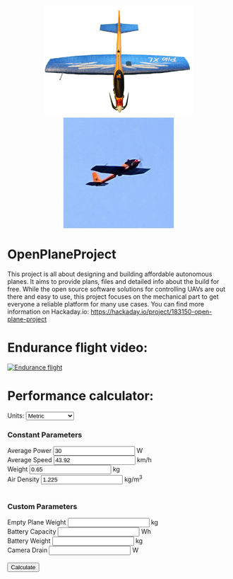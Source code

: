 <p align="center">
  <img src="4.jpg" height="250" title="hover text">
  <img src="43.jpg" height="250" alt="accessibility text">
</p>

# OpenPlaneProject
This project is all about designing and building affordable autonomous planes. It aims to provide plans, files and detailed info about the build for free. While the open source software solutions for controlling UAVs are out there and easy to use, this project focuses on the mechanical part to get everyone a reliable platform for many use cases. You can find more information on Hackaday.io: https://hackaday.io/project/183150-open-plane-project

# Endurance flight video:
<a  href="http://www.youtube.com/watch?feature=player_embedded&v=-ks4JAQizB8
" target="_blank"><img src="http://img.youtube.com/vi/-ks4JAQizB8/0.jpg"
alt="Endurance flight" width="480" height="330" border="0" />
</a>

# Performance calculator:
<form id="calculations-form" name="calculations" action="javascript:void(0);">
            <label for="units">Units:</label>
            <select name="units" id="units">
                <option value="metric">Metric</option>
                <option value="us">US Customary</option>
            </select>
            <h3>Constant Parameters</h3>
            <div>
                <label for="avg-power">Average Power</label>
                <input name="avg-power" id="avg-power" pattern="[0-9.]+" type="html" value="30">
                <span class="unit">W</span>
            </div>
            <div>
                <label for="avg-speed">Average Speed</label>
                <input name="avg-speed" id="avg-speed" pattern="[0-9.]+" type="html" value="43.92">
                <span class="unit">km/h</span>
            </div>
            <div>
                <label for="weight">Weight</label>
                <input name="weight" id="weight" pattern="[0-9.]+" type="html" value="0.65">
                <span class="unit">kg</span>
            </div>
            <div>
                <label for="air-density">Air Density</label>
                <input name="air-density" id="air-density" pattern="[0-9.]+" type="html" value="1.225">
                <span class="unit">kg/m<sup>3</sup></span>
            </div>
            <br/>
            <h3>Custom Parameters</h3>
            <div>
                <label for="plane-weight">Empty Plane Weight</label>
                <input name="plane-weight" id="plane-weight" pattern="[0-9.]+" type="html" required>
                <span class="unit">kg</span>
            </div>
            <div>
                <label for="battery-capacity">Battery Capacity</label>
                <input name="battery-capacity" id="battery-capacity" pattern="[0-9.]+" type="html" required>
                <span class="unit">Wh</span>
            </div>
            <div>
                <label for="battery-weight">Battery Weight</label>
                <input name="battery-weight" id="battery-weight" pattern="[0-9.]+" type="html" required>
                <span class="unit">kg</span>
            </div>
            <div>
                <label for="camera-drain">Camera Drain</label>
                <input name="camera-drain" id="camera-drain" pattern="[0-9.]+" type="html" required>
                <span class="unit">W</span>
            </div>
            <br/>
            <input id="calculate-button" type="submit" value="Calculate">
            <br/>
            <div id="calculation-results" style="display:none;">
                <span>Flight Time: <span id="flight-time"></span> <span class="unit">minutes</span>.</span>
                <span>Speed: <span id="speed"></span> <span class="unit">km/h</span>.</span>
                <span>Distance: <span id="distance"></span> <span class="unit">km</span>.</span>
            </div>
        </form>
        <script src="https://code.jquery.com/jquery-3.6.0.slim.js" integrity="sha256-HwWONEZrpuoh951cQD1ov2HUK5zA5DwJ1DNUXaM6FsY=" crossorigin="anonymous"></script>
        <script>
            var constantValues = [30, 43.92, 0.65, 1.225]; //Average Power (W), Average Speed (km/h), Weight (kg), Air Density (kg/m3)

            var metric = ["kg", "km/h", "kg/m<sup>3</sup>", "km"];
            var usc = ["lb", "mph", "lb/ft<sup>3</sup>", "mi"];

            function replaceUnits() {
                var test = [$('#plane-weight'), $('#battery-weight')];
                var resultValues = [$('#speed'), $('#distance')];

                if ($('#units').val() == 'us') {
                    $('.unit').each(function() {
                        if (metric.includes($(this).html())) {
                            $(this).html(usc[metric.indexOf($(this).html())]);
                        }
                    });

                    $('#avg-speed').val(27.29);
                    $('#weight').val(1.43);
                    $('#air-density').val(0.0765);

                    for (let x of test) {
                        if (!isNaN(x.val()) && x.val() != "") {
                            x.val(Number((x.val() * 2.205).toFixed(3)));
                        }
                    }

                    for (let i of resultValues) {
                        console.log(i.text())
                        if (!isNaN(i.text()) && i.text() != "") {
                            i.text(Number((i.text() / 1.609).toFixed(3)));
                        }
                    }
                }
                else if ($('#units').val() == 'metric') {
                    $('.unit').each(function() {
                        if (usc.includes($(this).html())) {
                            $(this).html(metric[usc.indexOf($(this).html())]);
                        }
                    });

                    $('#avg-speed').val(43.92);
                    $('#weight').val(0.65);
                    $('#air-density').val(1.225);

                    for (let x of test) {
                        if (!isNaN(x.val()) && x.val() != "") {
                            x.val(Number((x.val() / 2.205).toFixed(3)));
                        }
                    }

                    for (let i of resultValues) {
                        console.log(i.text())
                        if (!isNaN(i.text()) && i.text() != "") {
                            i.text(Number((i.text() * 1.609).toFixed(3)));
                        }
                    }
                }
            }

            function calculate() {
                //TODO: check for empty fields and NaNs
                
                //Get values
                
                var avgPower = Number($('#avg-power').val());
                var avgSpeed = Number($('#avg-speed').val());
                var weight = Number($('#weight').val());
                var airDensity = Number($('#air-density').val());

                var planeWeight = Number($('#plane-weight').val());
                var capacity = Number($('#battery-capacity').val());
                var batteryWeight = Number($('#battery-weight').val());
                var drain = Number($('#camera-drain').val());

                //Convert units to metric

                if ($('#units').val() == 'us') {
                    avgSpeed *= 1.609;
                    weight /= 2.205;
                    airDensity *= 16.018;
                    planeWeight /= 2.205;
                    batteryWeight /= 2.205;
                }

                //Big math

                var totalWeight = planeWeight + batteryWeight;
                avgSpeed /= 3.6;

                var liftCoefficient = (2 * weight * 9.81) / (airDensity * Math.pow(avgSpeed, 2));
                var dragCoefficient = (2 * (avgPower / avgSpeed)) / (airDensity * Math.pow(avgSpeed, 2));

                //console.log(liftCoefficient);
                //console.log(dragCoefficient);

                var flightTime = capacity / (0.5 * airDensity * Math.pow(Math.sqrt(2 * 9.81 * totalWeight / (liftCoefficient * airDensity)), 3) * dragCoefficient + drain) * 60;
                var speed = Math.sqrt((2 * totalWeight * 9.81) / (airDensity * liftCoefficient)) * 3.6;
                var distance = speed * (flightTime / 60);
                
                //Convert back to USC if needed

                if ($('#units').val() == 'us') {
                    console.log(speed, distance)
                    speed /= 1.609;
                    distance /= 1.609;
                }

                //console.log(flightTime);
                //console.log(speed);
                //console.log(distance);

                $('#flight-time').text(flightTime.toFixed(3));
                $('#speed').text(speed.toFixed(3));
                $('#distance').text(distance.toFixed(3));
                $('#calculation-results').show();

                return false;
            }

            $(document).ready(function() {
                $('#units').change(function() {
                    replaceUnits();
                });
                
                $('#calculations-form').on('submit', function() {
                    calculate();
                });
            });
        </script>
        <style>
            #calculation-results {
                margin-top: 1rem;
            }
            #calculation-results > span {
                display: block;
            }
        </style>

